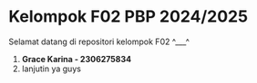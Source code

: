 # Kelompok F02 PBP 2024/2025
Selamat datang di repositori kelompok F02 ^___^

  1. **Grace Karina - 2306275834**
  2. lanjutin ya guys
